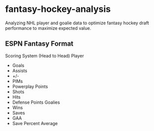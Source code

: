# fantasy-hockey-analysis
Analyzing NHL player and goalie data to optimize fantasy hockey draft performance to maximize expected value.

## ESPN Fantasy Format
Scoring System (Head to Head)
Player
* Goals
* Assists
* +/-
* PIMs
* Powerplay Points
* Shots
* Hits
* Defense Points
Goalies
* Wins
* Saves
* GAA
* Save Percent Average
